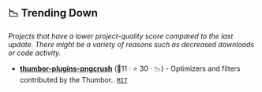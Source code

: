 ## 📉 Trending Down

_Projects that have a lower project-quality score compared to the last update. There might be a variety of reasons such as decreased downloads or code activity._

- <b><a href="https://github.com/thumbor/thumbor-plugins">thumbor-plugins-pngcrush</a></b> (<span title="Combined project-quality score" alt="Combined project-quality score">🥉11</span> · <span title="Star count from GitHub" alt="Star count from GitHub"> ⭐ 30</span> · <span title="Project is trending down" alt="Project is trending down">📉</span>) - Optimizers and filters contributed by the Thumbor.. <code><a href="http://bit.ly/34MBwT8">MIT</a></code>

